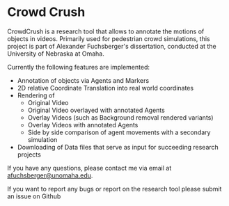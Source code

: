 # Crowd Crush

CrowdCrush is a research tool that allows to annotate the motions of objects in videos.
Primarily used for pedestrian crowd simulations, this project is part of Alexander Fuchsberger's dissertation, conducted at the University of Nebraska at Omaha.

Currently the following features are implemented:

* Annotation of objects via Agents and Markers
* 2D relative Coordinate Translation into real world coordinates
* Rendering of
  * Original Video
  * Original Video overlayed with annotated Agents
  * Overlay Videos (such as Background removal rendered variants)
  * Overlay Videos with annotated Agents
  * Side by side comparison of agent movements with a secondary simulation
* Downloading of Data files that serve as input for succeeding research projects

If you have any questions, please contact me via email at afuchsberger@unomaha.edu.

If you want to report any bugs or report on the research tool please submit an issue on Github
